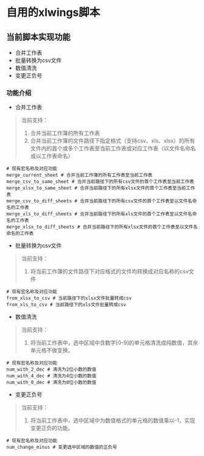 # 自用的xlwings脚本

## 当前脚本实现功能

- 合并工作表
- 批量转换为csv文件
- 数值清洗
- 变更正负号

### 功能介绍

- 合并工作表

> 当前支持：
>
> 1. 合并当前工作簿的所有工作表
> 2. 合并当前工作簿的文件路径下指定格式（支持csv、xls、xlsx）的所有文件内的首个或多个工作表至当前工作表或对应工作表（以文件名命名或以工作表命名）

    # 现有宏名称及对应功能
    merge_current_sheet # 合并当前工作簿的所有工作表至当前工作表
    merge_csv_to_same_sheet # 合并当前路径下的所有csv文件的首个工作表至当前工作表
    merge_xlsx_to_same_sheet # 合并当前路径下的所有xlsx文件的首个工作表至当前工作表
    merge_csv_to_diff_sheets # 合并当前路径下的所有csv文件的首个工作表至以文件名命名的工作表
    merge_xls_to_diff_sheets # 合并当前路径下的所有xls文件的首个工作表至以文件名命名的工作表
    merge_xlsx_to_diff_sheets # 合并当前路径下的所有xlsx文件的首个工作表至以文件名命名的工作表

- 批量转换为csv文件

> 当前支持：
>
> 1. 将当前工作簿的文件路径下对应格式的文件均转换成对应名称的csv文件

    # 现有宏名称及对应功能
    from_xlsx_to_csv # 当前路径下的xlsx文件批量转成csv
    from_xls_to_csv # 当前路径下的xls文件批量转成csv

- 数值清洗

> 当前支持：
>
> 1. 将当前工作表中，选中区域中含数字[0-9]的单元格清洗成纯数值，其余单元格不做变换。

    # 现有宏名称及对应功能
    num_with_2_dec # 清洗为2位小数的数值
    num_with_4_dec # 清洗为4位小数的数值
    num_with_0_dec # 清洗为0位小数的数值

- 变更正负号

> 当前支持：
>
> 1. 将当前工作表中，选中区域中为数值格式的单元格的数值乘以-1，实现变更正负的功能。

    # 现有宏名称及对应功能
    num_change_minus # 变更选中区域的数值的正负号

